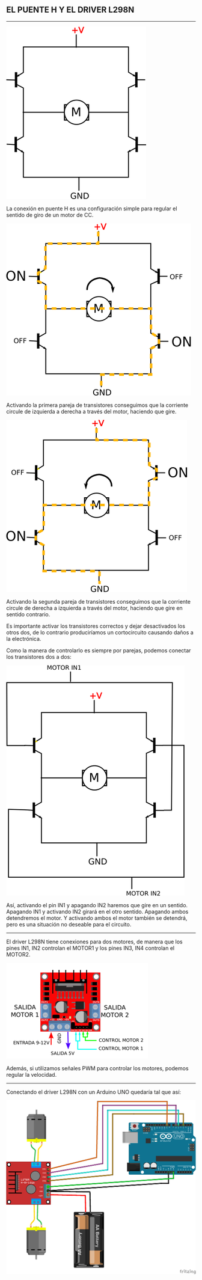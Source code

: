 ## EL PUENTE H Y EL DRIVER L298N

----------

![PuenteH-01](https://github.com/Hector-G/Robotica/blob/master/Hardware/imagenes/PUENTEH01.png "Esquema básico del puente H")

La conexión en puente H es una configuración simple para regular el sentido de giro de un motor de CC.

![PuenteH-02](https://github.com/Hector-G/Robotica/blob/master/Hardware/imagenes/puenteH02.png "Configuración de giro A puente H")

Activando la primera pareja de transistores conseguimos que la corriente circule de izquierda a derecha a través del motor, haciendo que gire.

![PuenteH-03](https://github.com/Hector-G/Robotica/blob/master/Hardware/imagenes/puenteH03.png "Configuración de giro B puente H")

Activando la segunda pareja de transistores conseguimos que la corriente circule de derecha a izquierda a través del motor, haciendo que gire en sentido contrario.

Es importante activar los transistores correctos y dejar desactivados los otros dos, de lo contrario produciríamos un cortocircuito causando daños a la electrónica.

Como la manera de controlarlo es siempre por parejas, podemos conectar los transistores dos a dos:

![PuenteH-04](https://github.com/Hector-G/Robotica/blob/master/Hardware/imagenes/PUENTEH04.png "Puente H")

Así, activando el pin IN1 y apagando IN2 haremos que gire en un sentido. Apagando IN1 y activando IN2 girará en el otro sentido. Apagando ambos detendremos el motor. Y activando ambos el motor también se detendrá, pero es una situación no deseable para el circuito.

-------

El driver L298N tiene conexiones para dos motores, de manera que los pines IN1, IN2 controlan el MOTOR1 y los pines IN3, IN4 controlan el MOTOR2.

![Driver L298N](https://github.com/Hector-G/Robotica/blob/master/Hardware/imagenes/L298N.png "Driver L298N")

Además, si utilizamos señales PWM para controlar los motores, podemos regular la velocidad.

-------

Conectando el driver L298N con un Arduino UNO quedaría tal que así:

![Motor Arduino](https://github.com/Hector-G/Robotica/blob/master/Hardware/imagenes/robot_arduino_motor.png "Motor Driver y Arduino")
